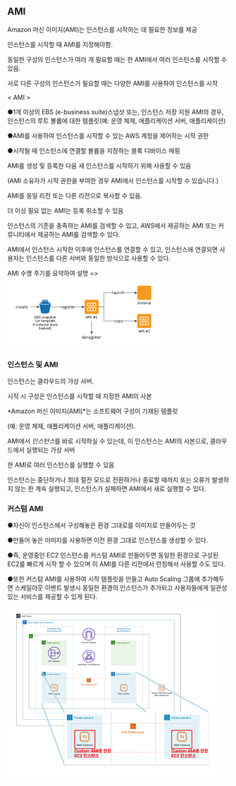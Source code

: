 ## AMI

Amazon 머신 이미지(AMI)는 인스턴스를 시작하는 데 필요한 정보를 제공

인스턴스를 시작할 때 AMI를 지정해야함.

동일한 구성의 인스턴스가 여러 개 필요할 때는 한 AMI에서 여러 인스턴스를 시작할 수 있음.

서로 다른 구성의 인스턴스가 필요할 때는 다양한 AMI를 사용하여 인스턴스를 시작

< AMI >

●1개 이상의 EBS (e-business suite)스냅샷 또는, 인스턴스 저장 지원 AMI의 경우, 인스턴스의 루트 볼륨에 대한 템플릿(예: 운영 체제, 애플리케이션 서버, 애플리케이션)

●AMI를 사용하여 인스턴스를 시작할 수 있는 AWS 계정을 제어하는 시작 권한

●시작될 때 인스턴스에 연결할 볼륨을 지정하는 블록 디바이스 매핑



AMI를 생성 및 등록한 다음 새 인스턴스를 시작하기 위해 사용할 수 있음

 (AMI 소유자가 시작 권한을 부여한 경우 AMI에서 인스턴스를 시작할 수 있습니다.) 

AMI를 동일 리전 또는 다른 리전으로 복사할 수 있음. 

더 이상 필요 없는 AMI는 등록 취소할 수 있음

인스턴스의 기준을 충족하는 AMI를 검색할 수 있고, AWS에서 제공하는 AMI 또는 커뮤니티에서 제공하는 AMI를 검색할 수 있다.

AMI에서 인스턴스 시작한 이후에 인스턴스를 연결할 수 있고, 인스턴스에 연결되면 사용자는 인스턴스를 다른 서버와 동일한 방식으로 사용할 수 있다.





AMI 수명 주기를 요약하여 설명  =>![1](images/1.PNG)





### 인스턴스 및 AMI

인스턴스는 클라우드의 가상 서버. 

시작 시 구성은 인스턴스를 시작할 때 지정한 AMI의 사본

*Amazon 머신 이미지(AMI)*는 소프트웨어 구성이 기재된 템플릿

(예: 운영 체제, 애플리케이션 서버, 애플리케이션). 

AMI에서 *인스턴스*를 바로 시작하실 수 있는데, 이 인스턴스는 AMI의 사본으로, 클라우드에서 실행되는 가상 서버

한 AMI로 여러 인스턴스를 실행할 수 있음

인스턴스는 중단하거나 최대 절전 모드로 전환하거나 종료할 때까지 또는 오류가 발생하지 않는 한 계속 실행되고, 인스턴스가 실패하면 AMI에서 새로 실행할 수 있다.





### 커스텀 AMI

●자신이 인스턴스에서 구성해놓은 환경 그대로를 이미지로 만들어두는 것

●만들어 놓은 이미지를 사용하면 이전 환경 그대로 인스턴스를 생성할 수 있다.

●즉, 운영중인 EC2 인스턴스를 커스텀 AMI로 만들어두면 동일한 환경으로 구성된 EC2를 빠르게 시작 할 수 있으며 이 AMI를 다른 리전에서 런칭해서 사용할 수도 있다.

●또한 커스텀 AMI를 사용하여 시작 템플릿을 만들고 Auto Scaling 그룹에 추가해두면 스케일아웃 이벤트 발생시 동일한 환경의 인스턴스가 추가되고 사용자들에게 일관성 있는 서비스를 제공할 수 있게 된다.



![2](images/2.PNG)